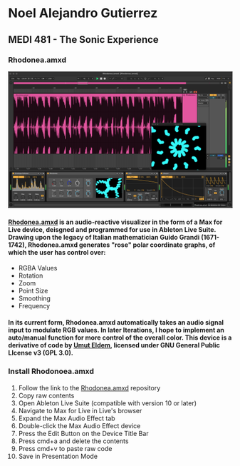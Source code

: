# Noel Alejandro Gutierrez
## MEDI 481 - The Sonic Experience
### Rhodonea.amxd
![Rhodonea.amxd M4L Device](https://github.com/noelalejandro/noelalejandro.github.io/blob/main/assets/Rhodonea.amxd/RhodoneaM4L.png)

#### [Rhodonea.amxd](https://github.com/noelalejandro/Max/blob/main/Rhodonea.amxd) is an audio-reactive visualizer in the form of a Max for Live device, deisgned and programmed for use in Ableton Live Suite. Drawing upon the legacy of Italian mathematician Guido Grandi (1671-1742), Rhodonea.amxd generates "rose" polar coordinate graphs, of which the user has control over:
- RGBA Values
- Rotation
- Zoom
- Point Size
- Smoothing
- Frequency

#### In its current form, Rhodonea.amxd automatically takes an audio signal input to modulate RGB values. In later Iterations, I hope to implement an auto/manual function for more control of the overall color. This device is a derivative of code by [Umut Eldem](https://github.com/umutreldem/hearing-glass/tree/main/tutorials), licensed under GNU General Public LIcense v3 (GPL 3.0).


### Install Rhodonoea.amxd
####
1. Follow the link to the [Rhodonea.amxd](https://github.com/noelalejandro/Max/blob/main/Rhodonea.amxd) repository
2. Copy raw contents
3. Open Ableton Live Suite (compatible with version 10 or later)
4. Navigate to Max for Live in Live's browser
5. Expand the Max Audio Effect tab
6. Double-click the Max Audio Effect device
7. Press the Edit Button on the Device Title Bar
8. Press cmd+a and delete the contents
9. Press cmd+v to paste raw code
10. Save in Presentation Mode
